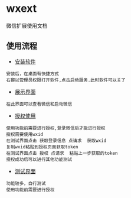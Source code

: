 # wxext
微信扩展使用文档

## 使用流程

+ [安装软件](https://wxext.github.io/app/install.html "install")
```
安装后，在桌面有快捷方式
右键以管理员权限打开软件,点击启动服务.此时软件可以关了
```
+ [展示界面](https://wxext.github.io/app/demo.html "demo")
```
在此界面可以查看微信和启动微信
```

+ [授权使用](https://wxext.github.io/app/settings.html "settings")
```
使用功能前需要进行授权,登录微信后才能进行授权
授权需要使用wxid
在测试界面点击 获取登录信息 点请求  获取wxid
复制wxid粘贴到授权页面获取token
在测试界面点击 授权 点请求  粘贴上一步获取的token
授权成功后可以进行其他功能测试
```

+ [测试界面](https://wxext.github.io/app/test.html "test")
```
功能较多，自行测试
使用功能前需要进行授权
```